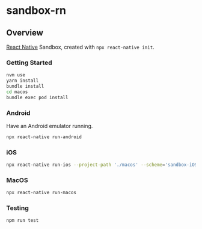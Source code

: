 # sandbox-rn

## Overview

[React Native](https://reactnative.dev/) Sandbox, created with `npx react-native init`.

### Getting Started

```bash
nvm use
yarn install
bundle install
cd macos
bundle exec pod install
```

### Android

Have an Android emulator running.

```bash
npx react-native run-android
```

### iOS

```bash
npx react-native run-ios --project-path './macos' --scheme='sandbox-iOS' --simulator='iPhone 8'
```

### MacOS

```bash
npx react-native run-macos
```

### Testing

```bash
npm run test
```
